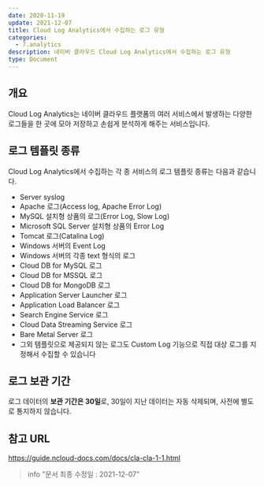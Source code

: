 ```yaml
---
date: 2020-11-19
update: 2021-12-07
title: Cloud Log Analytics에서 수집하는 로그 유형
categories:
  - 7.analytics
description: 네이버 클라우드 Cloud Log Analytics에서 수집하는 로그 유형
type: Document
---
```


## 개요
Cloud Log Analytics는 네이버 클라우드 플랫폼의 여러 서비스에서 발생하는 다양한 로그들을 한 곳에 모아 저장하고 손쉽게 분석하게 해주는 서비스입니다.

## 로그 템플릿 종류
Cloud Log Analytics에서 수집하는 각 종 서비스의 로그 템플릿 종류는 다음과 같습니다.

- Server syslog
- Apache 로그(Access log, Apache Error Log)
- MySQL 설치형 상품의 로그(Error Log, Slow Log)
- Microsoft SQL Server 설치형 상품의 Error Log
- Tomcat 로그(Catalina Log)
- Windows 서버의 Event Log
- Windows 서버의 각종 text 형식의 로그
- Cloud DB for MySQL 로그
- Cloud DB for MSSQL 로그
- Cloud DB for MongoDB 로그
- Application Server Launcher 로그
- Application Load Balancer 로그
- Search Engine Service 로그
- Cloud Data Streaming Service 로그
- Bare Metal Server 로그
- 그외 템플릿으로 제공되지 않는 로그도 Custom Log 기능으로 직접 대상 로그를 지정해서 수집할 수 있습니다


## 로그 보관 기간
로그 데이터의 **보관 기간은 30일**로, 30일이 지난 데이터는 자동 삭제되며, 사전에 별도로 통지하지 않습니다.


## 참고 URL
<a href="https://guide.ncloud-docs.com/docs/cla-cla-1-1" target="_blank" style="word-break:break-all;">https://guide.ncloud-docs.com/docs/cla-cla-1-1.html</a>


> info "문서 최종 수정일 : 2021-12-07" 